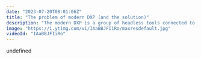```yaml
---
date: "2023-07-20T08:01:06Z"
title: "The problem of modern DXP (and the solution)"
description: "The modern DXP is a group of headless tools connected to each other. This arrangement leaves content editors and marketers frustrated as they need to ask developers to connect services together to create a simple page.\n\nHow do we solve this? We need a low-code or no-code platform that allows content editors to easily compose pages from different headless sources with minimal developer involvement, But at the same time, developers need to love working with this platform, they need the flexibility and the #powerofchoice to choose their tech stack and anything else in the front-end."
image: "https://i.ytimg.com/vi/IAaBBJFIiRo/maxresdefault.jpg"
videoId: "IAaBBJFIiRo"
---
```


undefined